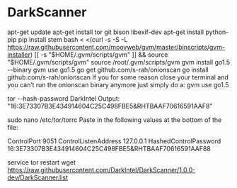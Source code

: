 # DarkScanner

apt-get update
apt-get install tor git bison libexif-dev
apt-get install python-pip
pip install stem
bash < <(curl -s -S -L https://raw.githubusercontent.com/moovweb/gvm/master/binscripts/gvm-installer)
[[ -s "$HOME/.gvm/scripts/gvm" ]] && source "$HOME/.gvm/scripts/gvm"
source /root/.gvm/scripts/gvm
gvm install go1.5 --binary
gvm use go1.5
go get github.com/s-rah/onionscan
go install github.com/s-rah/onionscan
If you for some reason close your terminal and you can’t run the onionscan binary anymore just simply do a:
gvm use go1.5

tor --hash-password DarkIntel
Output: "16:3E73307B3E434914604C25C498FBE5&RHTBAAF70616591AAF8"

sudo nano /etc/tor/torrc
Paste in the following values at the bottom of the file:

ControlPort 9051
ControlListenAddress 127.0.0.1
HashedControlPassword 16:3E73307B3E434914604C25C498FBE5&RHTBAAF70616591AAF88

service tor restart
wget https://raw.githubusercontent.com/DarkIntel/DarkScanner/1.0.0-dev/DarkScanner.list

